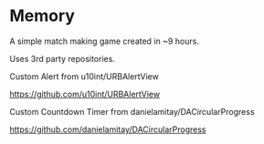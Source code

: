 # Memory
A simple match making game created in ~9 hours. 


Uses 3rd party repositories.


Custom Alert from u10int/URBAlertView

https://github.com/u10int/URBAlertView


Custom Countdown Timer from danielamitay/DACircularProgress

https://github.com/danielamitay/DACircularProgress
